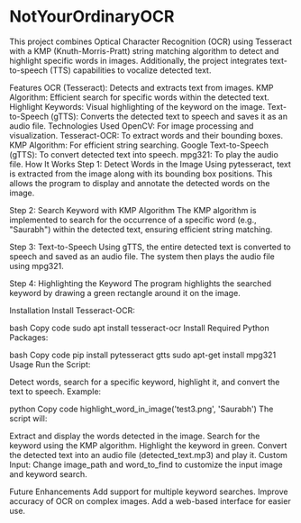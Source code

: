 # NotYourOrdinaryOCR

This project combines Optical Character Recognition (OCR) using Tesseract with a KMP (Knuth-Morris-Pratt) string matching algorithm to detect and highlight specific words in images. Additionally, the project integrates text-to-speech (TTS) capabilities to vocalize detected text.

Features
OCR (Tesseract): Detects and extracts text from images.
KMP Algorithm: Efficient search for specific words within the detected text.
Highlight Keywords: Visual highlighting of the keyword on the image.
Text-to-Speech (gTTS): Converts the detected text to speech and saves it as an audio file.
Technologies Used
OpenCV: For image processing and visualization.
Tesseract-OCR: To extract words and their bounding boxes.
KMP Algorithm: For efficient string searching.
Google Text-to-Speech (gTTS): To convert detected text into speech.
mpg321: To play the audio file.
How It Works
Step 1: Detect Words in the Image
Using pytesseract, text is extracted from the image along with its bounding box positions. This allows the program to display and annotate the detected words on the image.

Step 2: Search Keyword with KMP Algorithm
The KMP algorithm is implemented to search for the occurrence of a specific word (e.g., "Saurabh") within the detected text, ensuring efficient string matching.

Step 3: Text-to-Speech
Using gTTS, the entire detected text is converted to speech and saved as an audio file. The system then plays the audio file using mpg321.

Step 4: Highlighting the Keyword
The program highlights the searched keyword by drawing a green rectangle around it on the image.

Installation
Install Tesseract-OCR:

bash
Copy code
sudo apt install tesseract-ocr
Install Required Python Packages:

bash
Copy code
pip install pytesseract gtts
sudo apt-get install mpg321
Usage
Run the Script:

Detect words, search for a specific keyword, highlight it, and convert the text to speech.
Example:

python
Copy code
highlight_word_in_image('test3.png', 'Saurabh')
The script will:

Extract and display the words detected in the image.
Search for the keyword using the KMP algorithm.
Highlight the keyword in green.
Convert the detected text into an audio file (detected_text.mp3) and play it.
Custom Input: Change image_path and word_to_find to customize the input image and keyword search.

Future Enhancements
Add support for multiple keyword searches.
Improve accuracy of OCR on complex images.
Add a web-based interface for easier use.
